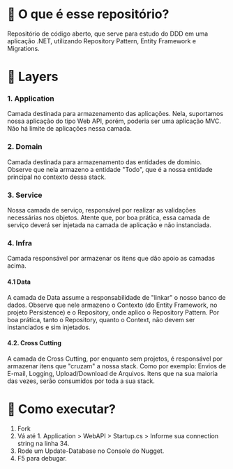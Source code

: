 # 🎯 O que é esse repositório?
Repositório de código aberto, que serve para estudo do DDD em uma aplicação .NET, utilizando Repository Pattern, Entity Framework e Migrations.

# 🎯 Layers

### 1. Application
Camada destinada para armazenamento das aplicações. Nela, suportamos nossa aplicação do tipo Web API, porém, poderia ser uma aplicação MVC. Não há limite de aplicações nessa camada.

### 2. Domain

Camada destinada para armazenamento das entidades de domínio. Observe que nela armazeno a entidade "Todo", que é a nossa entidade principal no contexto dessa stack.

### 3. Service
Nossa camada de serviço, responsável por realizar as validações necessárias nos objetos. Atente que, por boa prática, essa camada de serviço deverá ser injetada na camada de aplicação e não instanciada.

### 4. Infra

Camada responsável por armazenar os itens que dão apoio as camadas acima.

#### 4.1 Data

A camada de Data assume a responsabilidade de "linkar" o nosso banco de dados. Observe que nele armazeno o Contexto (do Entity Framework, no projeto Persistence) e o Repository, onde aplico o Repository Pattern.
Por boa prática, tanto o Repository, quanto o Context, não devem ser instanciados e sim injetados.

#### 4.2. Cross Cutting

A camada de Cross Cutting, por enquanto sem projetos, é responsável por armazenar itens que "cruzam" a nossa stack. Como por exemplo: Envios de E-mail, Logging, Upload/Download de Arquivos. 
Itens que na sua maioria das vezes, serão consumidos por toda a sua stack.

# 🎯 Como executar?
1. Fork
2. Vá até 1. Application > WebAPI > Startup.cs > Informe sua connection string na linha 34.
3. Rode um Update-Database no Console do Nugget.
4. F5 para debugar.
